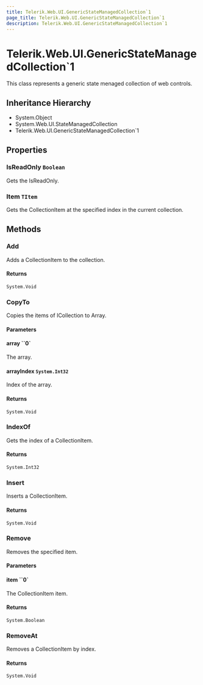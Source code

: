 ```yaml
---
title: Telerik.Web.UI.GenericStateManagedCollection`1
page_title: Telerik.Web.UI.GenericStateManagedCollection`1
description: Telerik.Web.UI.GenericStateManagedCollection`1
---
```


# Telerik.Web.UI.GenericStateManagedCollection`1

This class represents a generic state menaged collection of web controls.

## Inheritance Hierarchy

* System.Object
* System.Web.UI.StateManagedCollection
* Telerik.Web.UI.GenericStateManagedCollection`1

## Properties

###  IsReadOnly `Boolean`

Gets the IsReadOnly.

###  Item `TItem`

Gets the CollectionItem at the specified index in
                   the current collection.

## Methods

###  Add

Adds a CollectionItem to the collection.

#### Returns

`System.Void` 

###  CopyTo

Copies the items of ICollection to Array.

#### Parameters

#### array ``0`

The array.

#### arrayIndex `System.Int32`

Index of the array.

#### Returns

`System.Void` 

###  IndexOf

Gets the index of a CollectionItem.

#### Returns

`System.Int32` 

###  Insert

Inserts a CollectionItem.

#### Returns

`System.Void` 

###  Remove

Removes the specified item.

#### Parameters

#### item ``0`

The CollectionItem item.

#### Returns

`System.Boolean` 

###  RemoveAt

Removes a CollectionItem by index.

#### Returns

`System.Void` 

